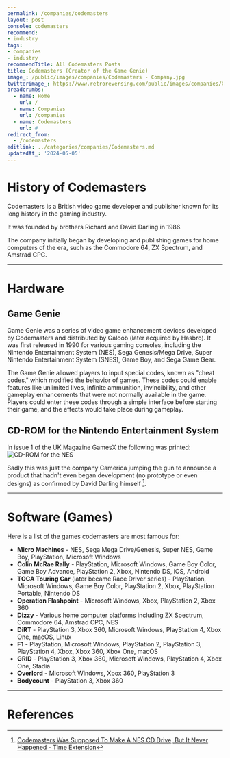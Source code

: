 ```yaml
---
permalink: /companies/codemasters
layout: post
console: codemasters
recommend: 
- industry
tags:
- companies
- industry
recommendTitle: All Codemasters Posts
title: Codemasters (Creator of the Game Genie)
image_: /public/images/companies/Codemasters - Company.jpg
twitterimage_: https://www.retroreversing.com/public/images/companies/Codemasters - Company.jpg
breadcrumbs:
  - name: Home
    url: /
  - name: Companies
    url: /companies
  - name: Codemasters
    url: #
redirect_from:
  - /codemasters
editlink: ../categories/companies/Codemasters.md
updatedAt_: '2024-05-05'
---
```


# History of Codemasters
Codemasters is a British video game developer and publisher known for its long history in the gaming industry.

It was founded by brothers Richard and David Darling in 1986. 

The company initially began by developing and publishing games for home computers of the era, such as the Commodore 64, ZX Spectrum, and Amstrad CPC.


---
# Hardware

## Game Genie

Game Genie was a series of video game enhancement devices developed by Codemasters and distributed by Galoob (later acquired by Hasbro). It was first released in 1990 for various gaming consoles, including the Nintendo Entertainment System (NES), Sega Genesis/Mega Drive, Super Nintendo Entertainment System (SNES), Game Boy, and Sega Game Gear.

The Game Genie allowed players to input special codes, known as "cheat codes," which modified the behavior of games. These codes could enable features like unlimited lives, infinite ammunition, invincibility, and other gameplay enhancements that were not normally available in the game. Players could enter these codes through a simple interface before starting their game, and the effects would take place during gameplay.

## CD-ROM for the Nintendo Entertainment System
In issue 1 of the UK Magazine GamesX the following was printed:
![CD-ROM for the NES](https://github.com/RetroReversing/retroReversing/assets/40120498/081b44bd-d708-4653-ace4-33bedb106335)

Sadly this was just the company Camerica jumping the gun to announce a product that hadn't even began development (no prototype or even designs) as confirmed by David Darling himself [^1].

---
# Software (Games)

Here is a list of the games codemasters are most famous for:
* **Micro Machines** - NES, Sega Mega Drive/Genesis, Super NES, Game Boy, PlayStation, Microsoft Windows  
* **Colin McRae Rally** - PlayStation, Microsoft Windows, Game Boy Color, Game Boy Advance, PlayStation 2, Xbox, Nintendo DS, iOS, Android  
* **TOCA Touring Car** (later became Race Driver series) - PlayStation, Microsoft Windows, Game Boy Color, PlayStation 2, Xbox, PlayStation Portable, Nintendo DS  
* **Operation Flashpoint** - Microsoft Windows, Xbox, PlayStation 2, Xbox 360  
* **Dizzy** - Various home computer platforms including ZX Spectrum, Commodore 64, Amstrad CPC, NES  
* **DiRT** - PlayStation 3, Xbox 360, Microsoft Windows, PlayStation 4, Xbox One, macOS, Linux  
* **F1** - PlayStation, Microsoft Windows, PlayStation 2, PlayStation 3, PlayStation 4, Xbox, Xbox 360, Xbox One, macOS  
* **GRID** - PlayStation 3, Xbox 360, Microsoft Windows, PlayStation 4, Xbox One, Stadia  
* **Overlord** - Microsoft Windows, Xbox 360, PlayStation 3  
* **Bodycount** - PlayStation 3, Xbox 360  

---
# References
[^1]: [Codemasters Was Supposed To Make A NES CD Drive, But It Never Happened - Time Extension](https://www.timeextension.com/news/2023/08/codemasters-was-supposed-to-make-a-nes-cd-drive-but-it-never-happened)
